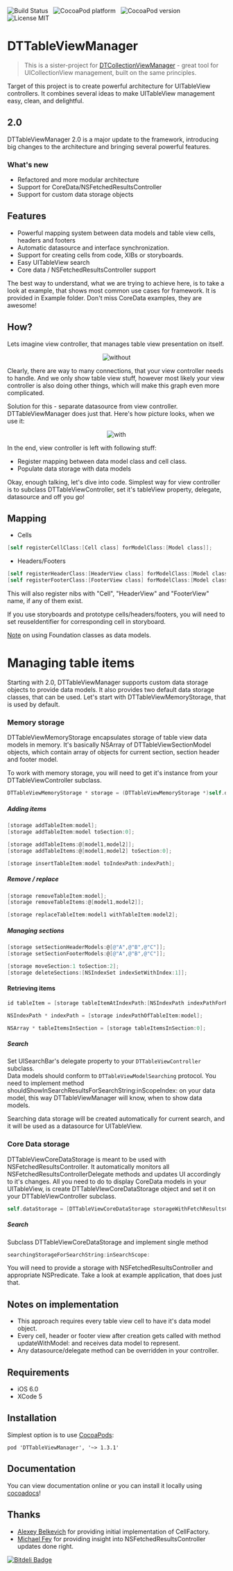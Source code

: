 ![Build Status](https://travis-ci.org/DenHeadless/DTTableViewManager.png?branch=master) &nbsp;
![CocoaPod platform](https://cocoapod-badges.herokuapp.com/p/DTTableViewManager/badge.png) &nbsp; 
![CocoaPod version](https://cocoapod-badges.herokuapp.com/v/DTTableViewManager/badge.png) &nbsp; 
![License MIT](https://go-shields.herokuapp.com/license-MIT-blue.png)

DTTableViewManager
================
> This is a sister-project for [DTCollectionViewManager](https://github.com/DenHeadless/DTCollectionViewManager) - great tool for UICollectionView management, built on the same principles.

Target of this project is to create powerful architecture for UITableView сontrollers. It combines several ideas to make UITableView management easy, clean, and delightful. 

## 2.0

DTTableViewManager 2.0 is a major update to the framework, introducing big changes to the architecture and bringing several powerful features. 

### What's new

* Refactored and more modular architecture
* Support for CoreData/NSFetchedResultsController
* Support for custom data storage objects

## Features

* Powerful mapping system between data models and table view cells, headers and footers
* Automatic datasource and interface synchronization.
* Support for creating cells from code, XIBs or storyboards.
* Easy UITableView search 
* Core data / NSFetchedResultsController support

The best way to understand, what we are trying to achieve here, is to take a look at example, that shows most common use cases for framework. It is provided in Example folder. Don't miss CoreData examples, they are awesome!

## How?

Lets imagine view controller, that manages table view presentation on itself. 

<p align="center" >
  <img src="without.png" alt="without" title="without.png">
</p>

Clearly, there are way to many connections, that your view controller needs to handle. And we only show table view stuff, however most likely your view controller is also doing other things, which will make this graph even more complicated. 

Solution for this - separate datasource from view controller. DTTableViewManager does just that. Here's how picture looks, when we use it:

<p align="center" >
  <img src="with.png" alt="with" title="with.png">
</p>

In the end, view controller is left with following stuff:

* Register mapping between data model class and cell class.
* Populate data storage with data models

Okay, enough talking, let's dive into code. Simplest way for view controller is to subclass DTTableViewController, set it's tableView property, delegate, datasource and off you go!

## Mapping

* Cells

```objective-c
[self registerCellClass:[Cell class] forModelClass:[Model class]];
```

* Headers/Footers

```objective-c
[self registerHeaderClass:[HeaderView class] forModelClass:[Model class]];
[self registerFooterClass:[FooterView class] forModelClass:[Model class]];
```

This will also register nibs with "Cell", "HeaderView" and "FooterView" name, if any of them exist. 

If you use storyboards and prototype cells/headers/footers, you will need to set reuseIdentifier for corresponding cell in storyboard.

[Note](https://github.com/DenHeadless/DTTableViewManager/wiki/Foundation-classes-as-data-models-for-DTTableViewManager) on using Foundation classes as data models.

# Managing table items

Starting with 2.0, DTTableViewManager supports custom data storage objects to provide data models. It also provides two default data storage classes, that can be used. Let's start with DTTableViewMemoryStorage, that is used by default.

### Memory storage

DTTableViewMemoryStorage encapsulates storage of table view data models in memory. It's basically NSArray of DTTableViewSectionModel objects, which contain array of objects for current section, section header and footer model.

To work with memory storage, you will need to get it's instance from your DTTableViewController subclass.

```objective-c
DTTableViewMemoryStorage * storage = (DTTableViewMemoryStorage *)self.dataStorage;
```

##### Adding items 

```objective-c
[storage addTableItem:model];
[storage addTableItem:model toSection:0];

[storage addTableItems:@[model1,model2]];
[storage addTableItems:@[model1,model2] toSection:0];

[storage insertTableItem:model toIndexPath:indexPath];
```

##### Remove / replace

```objective-c
[storage removeTableItem:model];
[storage removeTableItems:@[model1,model2]];

[storage replaceTableItem:model1 withTableItem:model2];
```	

##### Managing sections 

```objective-c
[storage setSectionHeaderModels:@[@"A",@"B",@"C"]];
[storage setSectionFooterModels:@[@"A",@"B",@"C"]];

[storage moveSection:1 toSection:2];
[storage deleteSections:[NSIndexSet indexSetWithIndex:1]];
```

#### Retrieving items

```objective-c
id tableItem = [storage tableItemAtIndexPath:[NSIndexPath indexPathForRow:1 inSection:0]];

NSIndexPath * indexPath = [storage indexPathOfTableItem:model];

NSArray * tableItemsInSection = [storage tableItemsInSection:0];
```

##### Search
	
Set UISearchBar's delegate property to your `DTTableViewController` subclass. 	
Data models should conform to `DTTableViewModelSearching` protocol. You need to implement method shouldShowInSearchResultsForSearchString:inScopeIndex: on your data model, this way DTTableViewManager will know, when to show data models.

Searching data storage will be created automatically for current search, and it will be used as a datasource for UITableView.
	
### Core Data storage

DTTableViewCoreDataStorage is meant to be used with NSFetchedResultsController. It automatically monitors all NSFetchedResultsControllerDelegate methods and updates UI accordingly to it's changes. All you need to do to display CoreData models in your UITableView, is create DTTableVIewCoreDataStorage object and set it on your DTTableViewController subclass.

```objective-c
self.dataStorage = [DTTableViewCoreDataStorage storageWithFetchResultsController:controller];
```	

##### Search

Subclass DTTableViewCoreDataStorage and implement single method 
```objective-c
searchingStorageForSearchString:inSearchScope:
```	

You will need to provide a storage with NSFetchedResultsController and appropriate NSPredicate. Take a look at example application, that does just that.
	
## Notes on implementation

* This approach requires every table view cell to have it's data model object. 
* Every cell, header or footer view after creation gets called with method updateWithModel: and receives data model to represent. 
* Any datasource/delegate method can be overridden in your controller.  

## Requirements

* iOS 6.0
* XCode 5
        
## Installation

Simplest option is to use [CocoaPods](http://www.cocoapods.org):

	pod 'DTTableViewManager', '~> 1.3.1'

## Documentation

You can view documentation online or you can install it locally using [cocoadocs](http://cocoadocs.org/docsets/DTTableViewManager)!

## Thanks

* [Alexey Belkevich](https://github.com/belkevich) for providing initial implementation of CellFactory.
* [Michael Fey](https://github.com/MrRooni) for providing insight into NSFetchedResultsController updates done right. 

[![Bitdeli Badge](https://d2weczhvl823v0.cloudfront.net/DenHeadless/dttableviewmanager/trend.png)](https://bitdeli.com/free "Bitdeli Badge")

